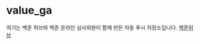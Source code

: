# value_ga
여기는 백준 허브와 백준 온라인 심사위원이 함께 만든 자동 푸시 저장소입니다.
[백준허브](https://github.com/BaekjoonHub/BaekjoonHub) 
